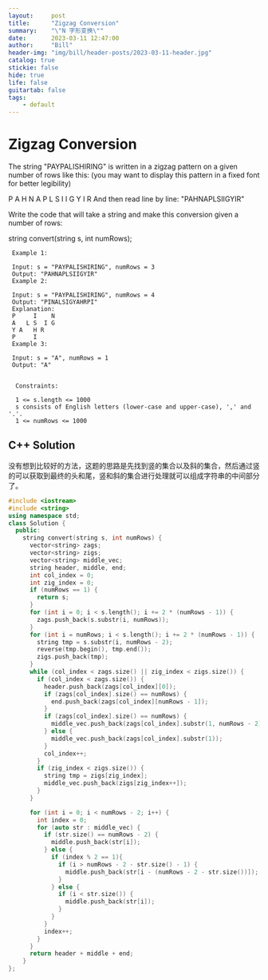 ```yaml
---
layout:     post
title:      "Zigzag Conversion"
summary:    "\"N 字形变换\""
date:       2023-03-11 12:47:00
author:     "Bill"
header-img: "img/bill/header-posts/2023-03-11-header.jpg"
catalog: true
stickie: false
hide: true
life: false
guitartab: false
tags:
    - default
---
```


# Zigzag Conversion

The string "PAYPALISHIRING" is written in a zigzag pattern on a given number of rows like this: (you may want to display this pattern in a fixed font for better legibility)

P   A   H   N
A P L S I I G
Y   I   R
And then read line by line: "PAHNAPLSIIGYIR"

Write the code that will take a string and make this conversion given a number of rows:

string convert(string s, int numRows);


```
 Example 1:

 Input: s = "PAYPALISHIRING", numRows = 3
 Output: "PAHNAPLSIIGYIR"
 Example 2:

 Input: s = "PAYPALISHIRING", numRows = 4
 Output: "PINALSIGYAHRPI"
 Explanation:
 P     I    N
 A   L S  I G
 Y A   H R
 P     I
 Example 3:

 Input: s = "A", numRows = 1
 Output: "A"


  Constraints:

  1 <= s.length <= 1000
  s consists of English letters (lower-case and upper-case), ',' and '.'.
  1 <= numRows <= 1000
```

## C++ Solution

没有想到比较好的方法，这题的思路是先找到竖的集合以及斜的集合，然后通过竖的可以获取到最终的头和尾，竖和斜的集合进行处理就可以组成字符串的中间部分了。


```c++
#include <iostream>
#include <string>
using namespace std;
class Solution {
  public:
    string convert(string s, int numRows) {
      vector<string> zags;
      vector<string> zigs;
      vector<string> middle_vec;
      string header, middle, end;
      int col_index = 0;
      int zig_index = 0;
      if (numRows == 1) {
        return s;
      }
      for (int i = 0; i < s.length(); i += 2 * (numRows - 1)) {
        zags.push_back(s.substr(i, numRows));
      }
      for (int i = numRows; i < s.length(); i += 2 * (numRows - 1)) {
        string tmp = s.substr(i, numRows - 2);
        reverse(tmp.begin(), tmp.end());
        zigs.push_back(tmp);
      }
      while (col_index < zags.size() || zig_index < zigs.size()) {
        if (col_index < zags.size()) {
          header.push_back(zags[col_index][0]);
          if (zags[col_index].size() == numRows) {
            end.push_back(zags[col_index][numRows - 1]);
          }
          if (zags[col_index].size() == numRows) {
            middle_vec.push_back(zags[col_index].substr(1, numRows - 2));
          } else {
            middle_vec.push_back(zags[col_index].substr(1));
          }
          col_index++;
        }
        if (zig_index < zigs.size()) {
          string tmp = zigs[zig_index];
          middle_vec.push_back(zigs[zig_index++]);
        }
      }

      for (int i = 0; i < numRows - 2; i++) {
        int index = 0;
        for (auto str : middle_vec) {
          if (str.size() == numRows - 2) {
            middle.push_back(str[i]);
          } else {
            if (index % 2 == 1){
              if (i > numRows - 2 - str.size() - 1) {
                middle.push_back(str[i - (numRows - 2 - str.size())]);
              }
            } else {
              if (i < str.size()) {
                middle.push_back(str[i]);
              }
            }
          }
          index++;
        }
      }
      return header + middle + end;
    }
};
```


